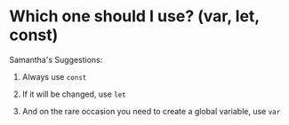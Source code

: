 # Which one should I use? (var, let, const)

Samantha's Suggestions:

1. Always use `const`

2. If it will be changed, use `let`

3. And on the rare occasion you need to create a global variable, use `var`
